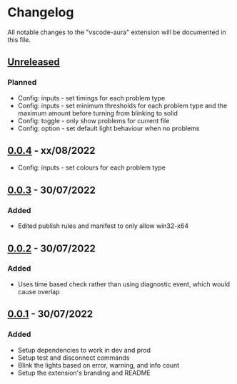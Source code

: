 # Changelog

All notable changes to the "vscode-aura" extension will be documented in this file.

## [Unreleased]

### Planned

- Config: inputs - set timings for each problem type
- Config: inputs - set minimum thresholds for each problem type and the maximum amount before turning from blinking to solid
- Config: toggle - only show problems for current file
- Config: option - set default light behaviour when no problems

## [0.0.4] - xx/08/2022

- Config: inputs - set colours for each problem type

## [0.0.3] - 30/07/2022

### Added

- Edited publish rules and manifest to only allow win32-x64

## [0.0.2] - 30/07/2022

### Added

- Uses time based check rather than using diagnostic event, which would cause overlap

## [0.0.1] - 30/07/2022

### Added

- Setup dependencies to work in dev and prod
- Setup test and disconnect commands
- Blink the lights based on error, warning, and info count
- Setup the extension's branding and README

[Unreleased]: https://github.com/obfuscatedgenerated/vscode-aura/compare/v0.0.4...HEAD
[0.0.1]: https://github.com/obfuscatedgenerated/vscode-aura/releases/tag/v0.0.1
[0.0.2]: https://github.com/obfuscatedgenerated/vscode-aura/releases/tag/v0.0.2
[0.0.3]: https://github.com/obfuscatedgenerated/vscode-aura/releases/tag/v0.0.3
[0.0.4]: https://github.com/obfuscatedgenerated/vscode-aura/releases/tag/v0.0.4